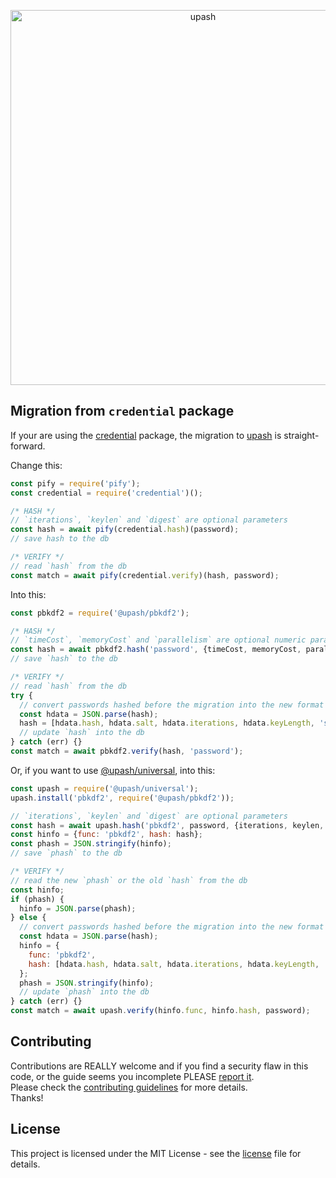 <p align="center">
  <a href="https://github.com/simonepri/upash">
    <img src="https://github.com/simonepri/upash/raw/upash/media/upash.png" alt="upash" width="600"/>
  </a>
</p>

## Migration from `credential` package
If your are using the [credential][npm:credential] package, the migration to
[upash][upash] is straight-forward.  

Change this:
```js
const pify = require('pify');
const credential = require('credential')();

/* HASH */
// `iterations`, `keylen` and `digest` are optional parameters
const hash = await pify(credential.hash)(password);
// save hash to the db

/* VERIFY */
// read `hash` from the db
const match = await pify(credential.verify)(hash, password);
```

Into this:
```js
const pbkdf2 = require('@upash/pbkdf2');

/* HASH */
// `timeCost`, `memoryCost` and `parallelism` are optional numeric parameters
const hash = await pbkdf2.hash('password', {timeCost, memoryCost, parallelism});
// save `hash` to the db

/* VERIFY */
// read `hash` from the db
try {
  // convert passwords hashed before the migration into the new format
  const hdata = JSON.parse(hash);
  hash = [hdata.hash, hdata.salt, hdata.iterations, hdata.keyLength, 'sha1'].join(',');
  // update `hash` into the db
} catch (err) {}
const match = await pbkdf2.verify(hash, 'password');
```

Or, if you want to use [@upash/universal][universal], into this:
```js
const upash = require('@upash/universal');
upash.install('pbkdf2', require('@upash/pbkdf2'));

// `iterations`, `keylen` and `digest` are optional parameters
const hash = await upash.hash('pbkdf2', password, {iterations, keylen, digest});
const hinfo = {func: 'pbkdf2', hash: hash};
const phash = JSON.stringify(hinfo);
// save `phash` to the db

/* VERIFY */
// read the new `phash` or the old `hash` from the db
const hinfo;
if (phash) {
  hinfo = JSON.parse(phash);
} else {
  // convert passwords hashed before the migration into the new format
  const hdata = JSON.parse(hash);
  hinfo = {
    func: 'pbkdf2',
    hash: [hdata.hash, hdata.salt, hdata.iterations, hdata.keyLength, 'sha1'].join(',')
  };
  phash = JSON.stringify(hinfo);
  // update `phash` into the db
} catch (err) {}
const match = await upash.verify(hinfo.func, hinfo.hash, password);
```

## Contributing
Contributions are REALLY welcome and if you find a security flaw in this code,
or the guide seems you incomplete PLEASE [report it][new issue].  
Please check the [contributing guidelines][contributing] for more details.  
Thanks!

## License
This project is licensed under the MIT License - see the [license][license] file for details.

<!-- Links -->
[upash]: https://github.com/simonepri/upash

[new issue]: https://github.com/simonepri/upash-scrypt/issues/new

[license]: https://github.com/simonepri/upash/tree/master/license
[contributing]: https://github.com/simonepri/upash-scrypt/tree/master/.github/contributing.md

[universal]: https://github.com/simonepri/upash-universal

[npm:credential]: https://www.npmjs.com/package/credential
